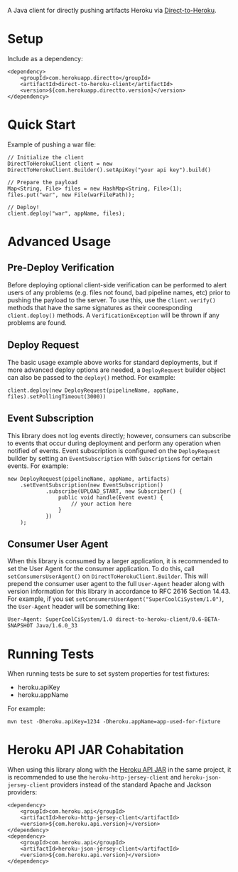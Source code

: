 A Java client for directly pushing artifacts Heroku via [Direct-to-Heroku](https://github.com/heroku/direct-to).

Setup
=====
Include as a dependency:

    <dependency>
        <groupId>com.herokuapp.directto</groupId>
        <artifactId>direct-to-heroku-client</artifactId>
        <version>${com.herokuapp.directto.version}</version>
    </dependency>

Quick Start
===========
Example of pushing a war file:

    // Initialize the client
    DirectToHerokuClient client = new DirectToHerokuClient.Builder().setApiKey("your api key").build()

    // Prepare the payload
    Map<String, File> files = new HashMap<String, File>(1);
    files.put("war", new File(warFilePath));

    // Deploy!
    client.deploy("war", appName, files);

Advanced Usage
==============

Pre-Deploy Verification
-----------------------
Before deploying optional client-side verification can be performed to alert users of any problems 
(e.g. files not found, bad pipeline names, etc) prior to pushing the payload to the server. To use this,
use the `client.verify()` methods that have the same signatures as their cooresponding `client.deploy()` methods.
A `VerificationException` will be thrown if any problems are found.

Deploy Request
--------------
The basic usage example above works for standard deployments, but if more advanced deploy options are needed,
a `DeployRequest` builder object can also be passed to the `deploy()` method. For example:

    client.deploy(new DeployRequest(pipelineName, appName, files).setPollingTimeout(3000))

Event Subscription
------------------
This library does not log events directly; however, consumers can subscribe to events that occur during deployment
and perform any operation when notified of events. Event subscription is configured on the `DeployRequest` builder
by setting an `EventSubscription` with `Subscription`s for certain events. For example:

    new DeployRequest(pipelineName, appName, artifacts)
        .setEventSubscription(new EventSubscription()
                .subscribe(UPLOAD_START, new Subscriber() {
                    public void handle(Event event) {
                        // your action here
                    }
                })
        );

Consumer User Agent
-------------------
When this library is consumed by a larger application, it is recommended to set the User Agent for the consumer application.
To do this, call `setConsumersUserAgent()` on `DirectToHerokuClient.Builder`. This will prepend the consumer user agent to
the full `User-Agent` header along with version information for this library in accordance to RFC 2616 Section 14.43.
For example, if you set `setConsumersUserAgent("SuperCoolCiSystem/1.0")`, the `User-Agent` header will be something like:

    User-Agent: SuperCoolCiSystem/1.0 direct-to-heroku-client/0.6-BETA-SNAPSHOT Java/1.6.0_33

Running Tests
=============
When running tests be sure to set system properties for test fixtures:
 * heroku.apiKey
 * heroku.appName

For example:

    mvn test -Dheroku.apiKey=1234 -Dheroku.appName=app-used-for-fixture

Heroku API JAR Cohabitation
===========================

When using this library along with the [Heroku API JAR](https://github.com/heroku/heroku.jar)
in the same project, it is recommended to use the `heroku-http-jersey-client` and `heroku-json-jersey-client`
providers instead of the standard Apache and Jackson providers:

    <dependency>
        <groupId>com.heroku.api</groupId>
        <artifactId>heroku-http-jersey-client</artifactId>
        <version>${com.heroku.api.version}</version>
    </dependency>
    <dependency>
        <groupId>com.heroku.api</groupId>
        <artifactId>heroku-json-jersey-client</artifactId>
        <version>${com.heroku.api.version}</version>
    </dependency>
